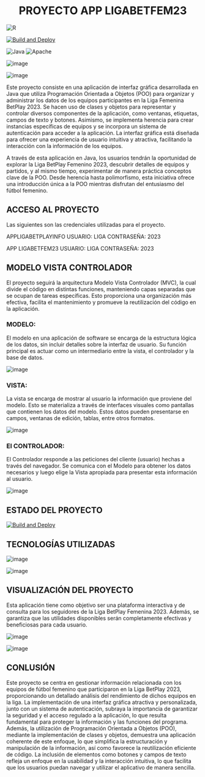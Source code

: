  <h1 align="center"> PROYECTO APP LIGABETFEM23 </h1>

![R](https://github.com/NICOLE222215/LIGABETFEM23/assets/142114500/f2367977-5e46-49dd-b590-846e9d61a0ff)



[![Build and Deploy](https://github.com/kratostaine/spring-authorization-server/actions/workflows/continuous-integration-workflow.yml/badge.svg)](https://github.com/kratostaine/spring-authorization-server/actions/workflows/continuous-integration-workflow.yml)


![Java](https://img.shields.io/badge/java-%23ED8B00.svg?style=for-the-badge&logo=openjdk&logoColor=white)
	![Apache](https://img.shields.io/badge/apache-%23D42029.svg?style=for-the-badge&logo=apache&logoColor=white)


![image](https://github.com/NICOLE222215/LIGABETFEM23/assets/142114500/09923ca9-bd14-4302-b7c1-9f54f1f564ac)




![image](https://github.com/NICOLE222215/LIGABETFEM23/assets/142114500/496b28f4-dfef-4c5a-be86-7ffe3d4f7410)


Este proyecto consiste en una aplicación de interfaz gráfica desarrollada en Java que utiliza Programación Orientada a Objetos (POO) para organizar y administrar los datos de los equipos participantes en la Liga Femenina BetPlay 2023. Se hacen uso de clases y objetos para representar y controlar diversos componentes de la aplicación, como ventanas, etiquetas, campos de texto y botones. Asimismo, se implementa herencia para crear instancias específicas de equipos y se incorpora un sistema de autenticación para acceder a la aplicación. La interfaz gráfica está diseñada para ofrecer una experiencia de usuario intuitiva y atractiva, facilitando la interacción con la información de los equipos.

A través de esta aplicación en Java, los usuarios tendrán la oportunidad de explorar la Liga BetPlay Femenino 2023, descubrir detalles de equipos y partidos, y al mismo tiempo, experimentar de manera práctica conceptos clave de la POO. Desde herencia hasta polimorfismo, esta iniciativa ofrece una introducción única a la POO mientras disfrutan del entusiasmo del fútbol femenino.

## ACCESO AL PROYECTO

Las siguientes son las credenciales utilizadas para el proyecto.

APPLIGABETPLAYINFO
USUARIO: LIGA
CONTRASEÑA: 2023

APP LIGABETFEM23
USUARIO: LIGA
CONTRASEÑA: 2023


## MODELO VISTA CONTROLADOR


El proyecto seguirá la arquitectura Modelo Vista Controlador (MVC), la cual divide el código en distintas funciones, manteniendo capas separadas que se ocupan de tareas específicas. Esto proporciona una organización más efectiva, facilita el mantenimiento y promueve la reutilización del código en la aplicación.

### MODELO:
El modelo en una aplicación de software se encarga de la estructura lógica de los datos, sin incluir detalles sobre la interfaz de usuario. Su función principal es actuar como un intermediario entre la vista, el controlador y la base de datos. 


![image](https://github.com/NICOLE222215/LIGABETFEM23/assets/142114500/54547a9f-1b41-49e6-93cb-10535fbae234)

### VISTA: 
La vista se encarga de mostrar al usuario la información que proviene del modelo. Esto se materializa a través de interfaces visuales como pantallas que contienen los datos del modelo. Estos datos pueden presentarse en campos, ventanas de edición, tablas, entre otros formatos. 


![image](https://github.com/NICOLE222215/LIGABETFEM23/assets/142114500/0c138414-6f23-4a53-9c5e-539f28282ba7)

### El CONTROLADOR: 
El Controlador responde a las peticiones del cliente (usuario) hechas a través del navegador. Se comunica con el Modelo para obtener los datos necesarios y luego elige la Vista apropiada para presentar esta información al usuario.


![image](https://github.com/NICOLE222215/LIGABETFEM23/assets/142114500/31284d78-1a48-4fda-88b8-e727996c0f23)

## ESTADO DEL PROYECTO

[![Build and Deploy](https://github.com/kratostaine/spring-authorization-server/actions/workflows/continuous-integration-workflow.yml/badge.svg)](https://github.com/kratostaine/spring-authorization-server/actions/workflows/continuous-integration-workflow.yml)

## TECNOLOGÍAS UTILIZADAS

![image](https://github.com/NICOLE222215/LIGABETFEM23/assets/142114500/ee3f362a-db1d-4955-81e9-cb89764413c0)


![image](https://github.com/NICOLE222215/LIGABETFEM23/assets/142114500/3960b9cd-d72e-4a3c-8f8c-5c2f4130430c)



## VISUALIZACIÓN DEL PROYECTO 



Esta aplicación tiene como objetivo ser una plataforma interactiva y de consulta para los seguidores de la Liga BetPlay Femenina 2023. Además, se garantiza que las utilidades disponibles serán completamente efectivas y beneficiosas para cada usuario.


![image](https://github.com/NICOLE222215/LIGABETFEM23/assets/142114500/57da3c22-ff2e-423d-bd62-da62147f5511)


![image](https://github.com/NICOLE222215/LIGABETFEM23/assets/142114500/7edd12e5-01d0-43ba-b9f4-65b64149e1ab)


## CONLUSIÓN

Este proyecto se centra en gestionar información relacionada con los equipos de fútbol femenino que participaron en la Liga BetPlay 2023, proporcionando un detallado análisis del rendimiento de dichos equipos en la liga. La implementación de una interfaz gráfica atractiva y personalizada, junto con un sistema de autenticación, subraya la importancia de garantizar la seguridad y el acceso regulado a la aplicación, lo que resulta fundamental para proteger la información y las funciones del programa. Además, la utilización de Programación Orientada a Objetos (POO), mediante la implementación de clases y objetos, demuestra una aplicación coherente de este enfoque, lo que simplifica la estructuración y manipulación de la información, así como favorece la reutilización eficiente de código. La inclusión de elementos como botones y campos de texto refleja un enfoque en la usabilidad y la interacción intuitiva, lo que facilita que los usuarios puedan navegar y utilizar el aplicativo de manera sencilla.























